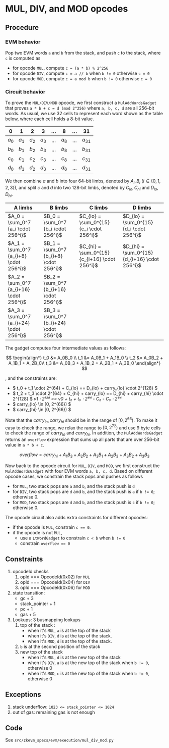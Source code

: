 # MUL, DIV, and MOD opcodes

## Procedure

### EVM behavior

Pop two EVM words `a` and `b` from the stack, and push `c` to the stack, where `c` is computed as

- for opcode `MUL`, compute `c = (a * b) % 2^256`
- for opcode `DIV`, compute `c = a // b` when `b != 0` otherwise `c = 0`
- for opcode `MOD`, compute `c = a mod b` when `b != 0` otherwise `c = 0`

### Circuit behavior

To prove the `MUL/DIV/MOD` opcode, we first construct a `MulAddWordsGadget` that proves `a * b + c = d (mod 2^256)` where `a, b, c, d` are all 256-bit words.
As usual, we use 32 cells to represent each word shown as the table below, where
each cell holds a 8-bit value.

| 0  |  1 |  2 | 3  |  $\dots$  | 8  | $\dots$ |  31 |
|:---:|:---:|:---:|:---:|:--:|:--:|:--:|:--:|
|$a_0$|$a_1$|$a_2$|$a_3$| $\dots$ |$a_8$| $\dots$ |$a_{31}$|
|$b_0$|$b_1$|$b_2$|$b_3$| $\dots$ |$b_8$| $\dots$ |$b_{31}$|
|$c_0$|$c_1$|$c_2$|$c_3$| $\dots$ |$c_8$| $\dots$ |$c_{31}$|
|$d_0$|$d_1$|$d_2$|$d_3$| $\dots$ |$d_8$| $\dots$ |$d_{31}$|

We then combine $a$ and $b$ into four 64-bit limbs, denoted by $A_i, B_i$ ($i \in \{0, 1, 2, 3\}$), and split $c$ and $d$ into two 128-bit limbs, denoted by $C_{lo}, C_{hi}$ and $D_{lo}, D_{hi}$.

|      A limbs       |    B limbs          |    C limbs         |  D limbs   |
|--------------------|---------------------|--------------------|------------|
|$A_0 = \sum_0^7 {a_i \cdot 256^i}$ | $B_0 = \sum_0^7 {b_i \cdot 256^i}$ | $C_{lo} = \sum_0^{15} {c_i \cdot 256^i}$ | $D_{lo} = \sum_0^{15} {d_i \cdot 256^i}$ |
|$A_1 = \sum_0^7 {a_{i+8} \cdot 256^i}$ | $B_1 = \sum_0^7 {b_{i+8} \cdot 256^i}$ | $C_{hi} = \sum_0^{15} {c_{i+16} \cdot 256^i}$ | $D_{hi} = \sum_0^{15} {d_{i+16} \cdot 256^i}$ |
|$A_2 = \sum_0^7 {a_{i+16} \cdot 256^i}$ | $B_2 = \sum_0^7 {b_{i+16} \cdot 256^i}$ | | |
|$A_3 = \sum_0^7 {a_{i+24} \cdot 256^i}$ | $B_3 = \sum_0^7 {b_{i+24} \cdot 256^i}$ | | |

The gadget computes four intermediate values as follows:

$$
\begin{align*}
t_0 &= A_0B_0 \\
t_1 &= A_0B_1 + A_1B_0 \\
t_2 &= A_0B_2 + A_1B_1 + A_2B_0\\
t_3 &= A_0B_3 + A_1B_2 + A_2B_1 + A_3B_0
\end{align*}
$$

, and the constraints are:

- $ t_0 + t_1 \cdot 2^{64} + C_{lo} == D_{lo} + carry_{lo} \cdot 2^{128} $
- $ t_2 + t_3 \cdot 2^{64} + C_{hi} + carry_{lo} == D_{hi} + carry_{hi} \cdot 2^{128} $ *v1 ⋅ 2¹²⁸ == v0 + t₂ + t₃ ⋅ 2⁶⁴ - C₂ - C₃ ⋅ 2⁶⁴*
- $ carry_{lo} \in [0, 2^{66}) $
- $ carry_{hi} \in [0, 2^{66}) $

Note that the $carry_{lo}, carry_{hi}$ should be in the range of $[0, 2^{66})$.
To make it easy to check the range, we relax the range to $[0, 2^{72})$ and use
9 byte cells to check the range of $carry_{lo}$ and $carry_{hi}$.
In addition, the `MulAddWordsGadget` returns an `overflow` expression that sums
up all parts that are over 256-bit value in `a * b + c`.

$$
overflow = carry_{hi} + A_1B_3 + A_2B_2 + A_3B_1 + A_2B_3 + A_3B_2 + A_3B_3
$$

Now back to the opcode circuit for `MUL`, `DIV`, and `MOD`, we first construct
the `MulAddWordsGadget` with four EVM words `a, b, c, d`.
Based on different opcode cases, we constrain the stack pops and pushes as follows

- for `MUL`, two stack pops are `a` and `b`, and the stack push is `d`
- for `DIV`, two stack pops are `d` and `b`, and the stack push is `a` if `b != 0`; otherwise 0.
- for `MOD`, two stack pops are `d` and `b`, and the stack push is `c` if `b != 0`; otherwise 0.

The opcode circuit also adds extra constraints for different opcodes:

- if the opcode is `MUL`, constrain `c == 0`.
- if the opcode is not `MUL`,
    - use a `LtWordGadget` to constrain `c < b` when `b != 0`
    - constrain `overflow == 0`

## Constraints

1. opcodeId checks
   1. opId === OpcodeId(0x02) for `MUL`
   2. opId === OpcodeId(0x04) for `DIV`
   3. opId === OpcodeId(0x06) for `MOD`
2. state transition:
   - gc + 3
   - stack_pointer + 1
   - pc + 1
   - gas + 5
3. Lookups: 3 busmapping lookups
   1. top of the stack :
      - when it's `MUL`, `a` is at the top of the stack
      - when it's `DIV`, `d` is at the top of the stack.
      - when it's `MOD`, `d` is at the top of the stack.
   2. `b` is at the second position of the stack
   3. new top of the stack
      - when it's `MUL`, `d` is at the new top of the stack
      - when it's `DIV`, `a` is at the new top of the stack when `b != 0`, otherwise 0
      - when it's `MOD`, `c` is at the new top of the stack when `b != 0`, otherwise 0

## Exceptions

1. stack underflow: `1023 <= stack_pointer <= 1024`
2. out of gas: remaining gas is not enough

## Code

See `src/zkevm_specs/evm/execution/mul_div_mod.py`

